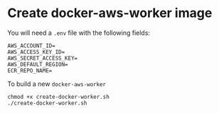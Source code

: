 # Create docker-aws-worker image

You will need a `.env` file with the following fields:
```
AWS_ACCOUNT_ID=
AWS_ACCESS_KEY_ID=
AWS_SECRET_ACCESS_KEY=
AWS_DEFAULT_REGION=
ECR_REPO_NAME=
```

To build a new `docker-aws-worker`
```
chmod +x create-docker-worker.sh
./create-docker-worker.sh
```